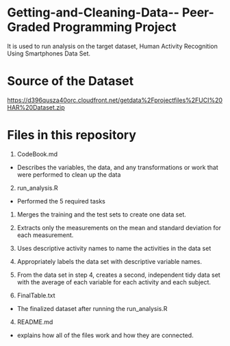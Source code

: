 # Getting-and-Cleaning-Data-- Peer-Graded Programming Project

It is used to run analysis on the target dataset, Human Activity Recognition Using Smartphones Data Set.

# Source of the Dataset
https://d396qusza40orc.cloudfront.net/getdata%2Fprojectfiles%2FUCI%20HAR%20Dataset.zip

# Files in this repository

1. CodeBook.md
- Describes the variables, the data, and any transformations or work that were performed to clean up the data 

2. run_analysis.R
- Performed the 5 required tasks
1. Merges the training and the test sets to create one data set.
2. Extracts only the measurements on the mean and standard deviation for each measurement.
3. Uses descriptive activity names to name the activities in the data set
4. Appropriately labels the data set with descriptive variable names.
5. From the data set in step 4, creates a second, independent tidy data set with the average of each variable for each activity and each subject.

3. FinalTable.txt
- The finalized dataset after running the run_analysis.R

4. README.md
-  explains how all of the files work and how they are connected.

